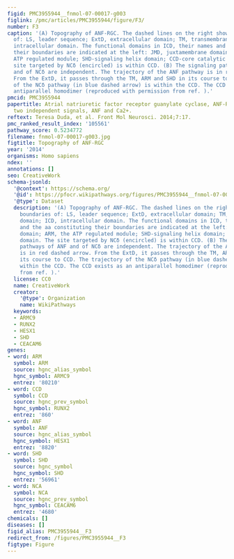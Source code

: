 ```yaml
---
figid: PMC3955944__fnmol-07-00017-g003
figlink: /pmc/articles/PMC3955944/figure/F3/
number: F3
caption: '(A) Topography of ANF-RGC. The dashed lines on the right show the boundaries
  of: LS, leader sequence; ExtD, extracellular domain; TM, transmembrane domain; ICD,
  intracellular domain. The functional domains in ICD, their names and the aa constituting
  their boundaries are indicated at the left: JMD, juxtamembrane domain; ARM, the
  ATP regulated module; SHD-signaling helix domain; CCD-core catalytic domain. The
  site targeted by NCδ (encircled) is within CCD. (B) The signaling pathways of ANF
  and of NCδ are independent. The trajectory of the ANF pathway is in red dashed arrow.
  From the ExtD, it passes through the TM, ARM and SHD in its course to CCD. The trajectory
  of the NCδ pathway (in blue dashed arrow) is within the CCD. The CCD exists as an
  antiparallel homodimer (reproduced with permission from ref. ).'
pmcid: PMC3955944
papertitle: Atrial natriuretic factor receptor guanylate cyclase, ANF-RGC, transduces
  two independent signals, ANF and Ca2+.
reftext: Teresa Duda, et al. Front Mol Neurosci. 2014;7:17.
pmc_ranked_result_index: '105561'
pathway_score: 0.5234772
filename: fnmol-07-00017-g003.jpg
figtitle: Topography of ANF-RGC
year: '2014'
organisms: Homo sapiens
ndex: ''
annotations: []
seo: CreativeWork
schema-jsonld:
  '@context': https://schema.org/
  '@id': https://pfocr.wikipathways.org/figures/PMC3955944__fnmol-07-00017-g003.html
  '@type': Dataset
  description: '(A) Topography of ANF-RGC. The dashed lines on the right show the
    boundaries of: LS, leader sequence; ExtD, extracellular domain; TM, transmembrane
    domain; ICD, intracellular domain. The functional domains in ICD, their names
    and the aa constituting their boundaries are indicated at the left: JMD, juxtamembrane
    domain; ARM, the ATP regulated module; SHD-signaling helix domain; CCD-core catalytic
    domain. The site targeted by NCδ (encircled) is within CCD. (B) The signaling
    pathways of ANF and of NCδ are independent. The trajectory of the ANF pathway
    is in red dashed arrow. From the ExtD, it passes through the TM, ARM and SHD in
    its course to CCD. The trajectory of the NCδ pathway (in blue dashed arrow) is
    within the CCD. The CCD exists as an antiparallel homodimer (reproduced with permission
    from ref. ).'
  license: CC0
  name: CreativeWork
  creator:
    '@type': Organization
    name: WikiPathways
  keywords:
  - ARMC9
  - RUNX2
  - HESX1
  - SHD
  - CEACAM6
genes:
- word: ARM
  symbol: ARM
  source: hgnc_alias_symbol
  hgnc_symbol: ARMC9
  entrez: '80210'
- word: CCD
  symbol: CCD
  source: hgnc_prev_symbol
  hgnc_symbol: RUNX2
  entrez: '860'
- word: ANF
  symbol: ANF
  source: hgnc_alias_symbol
  hgnc_symbol: HESX1
  entrez: '8820'
- word: SHD
  symbol: SHD
  source: hgnc_symbol
  hgnc_symbol: SHD
  entrez: '56961'
- word: NCA
  symbol: NCA
  source: hgnc_prev_symbol
  hgnc_symbol: CEACAM6
  entrez: '4680'
chemicals: []
diseases: []
figid_alias: PMC3955944__F3
redirect_from: /figures/PMC3955944__F3
figtype: Figure
---
```

